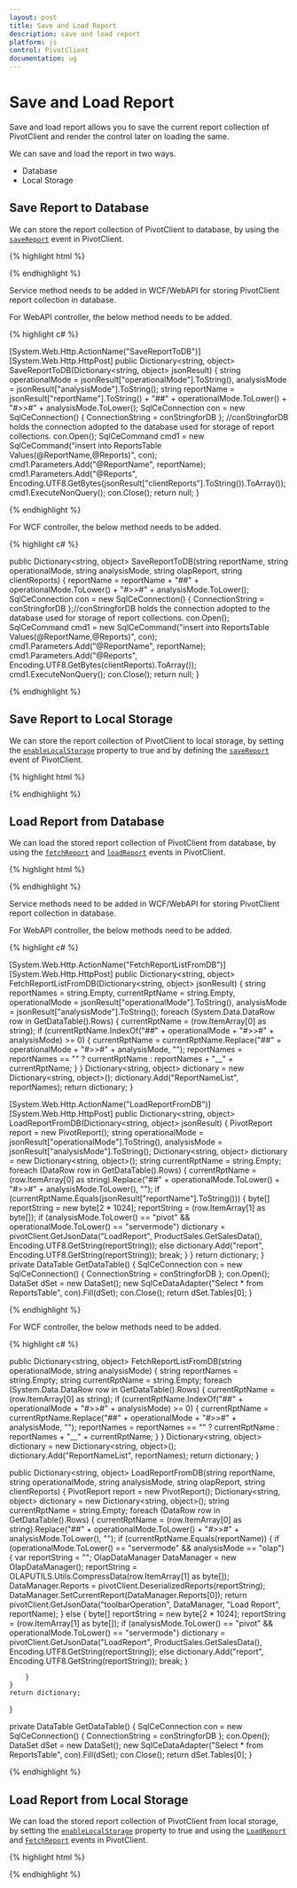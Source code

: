 ```yaml
---
layout: post
title: Save and Load Report
description: save and load report
platform: js
control: PivotClient
documentation: ug
---
```


# Save and Load Report

Save and load report allows you to save the current report collection of PivotClient and render the control later on loading the same.

We can save and load the report in two ways.

* Database
* Local Storage

## Save Report to Database

We can store the report collection of PivotClient to database, by using the [`saveReport`](/js/api/ejpivotclient#members:saveReport) event in PivotClient.

{% highlight html %}

<div id="PivotClient1"></div>
<script>
    $("#PivotClient1").ejPivotClient({
        //...
        saveReport: saveReportSettings
    });

    function saveReportSettings(args) {
        if(args.saveReportSettings)
            return args.saveReportSetting.url = "../wcf/OlapService.svc";
    }
</script>
{% endhighlight %}

Service method needs to be added in WCF/WebAPI for storing PivotClient report collection in database.

For WebAPI controller, the below method needs to be added.

{% highlight c# %}

[System.Web.Http.ActionName("SaveReportToDB")]
[System.Web.Http.HttpPost]
public Dictionary<string, object> SaveReportToDB(Dictionary<string, object> jsonResult)
{
    string operationalMode = jsonResult["operationalMode"].ToString(), analysisMode = jsonResult["analysisMode"].ToString();
    string reportName = jsonResult["reportName"].ToString() + "##" + operationalMode.ToLower() + "#>>#" + analysisMode.ToLower();
    SqlCeConnection con = new SqlCeConnection() { ConnectionString = conStringforDB }; //conStringforDB holds the connection adopted to the database used for storage of report collections.
    con.Open();
    SqlCeCommand cmd1 = new SqlCeCommand("insert into ReportsTable Values(@ReportName,@Reports)", con);
    cmd1.Parameters.Add("@ReportName", reportName);
    cmd1.Parameters.Add("@Reports", Encoding.UTF8.GetBytes(jsonResult["clientReports"].ToString()).ToArray());
    cmd1.ExecuteNonQuery();
    con.Close();
    return null;
}

{% endhighlight %}

For WCF controller, the below method needs to be added.

{% highlight c# %}

public Dictionary<string, object> SaveReportToDB(string reportName, string operationalMode, string analysisMode, string olapReport, string clientReports)
{
    reportName = reportName + "##" + operationalMode.ToLower() + "#>>#" + analysisMode.ToLower();
    SqlCeConnection con = new SqlCeConnection() { ConnectionString = conStringforDB };//conStringforDB holds the connection adopted to the database used for storage of report collections.
    con.Open();
    SqlCeCommand cmd1 = new SqlCeCommand("insert into ReportsTable Values(@ReportName,@Reports)", con);
    cmd1.Parameters.Add("@ReportName", reportName);
    cmd1.Parameters.Add("@Reports", Encoding.UTF8.GetBytes(clientReports).ToArray());
    cmd1.ExecuteNonQuery();
    con.Close();
    return null;
}

{% endhighlight %}

## Save Report to Local Storage

We can store the report collection of PivotClient to local storage, by setting the [`enableLocalStorage`](/js/api/ejpivotclient#members:enableLocalStorage) property to true and by defining the [`saveReport`](/js/api/ejpivotclient#members:saveReport) event of PivotClient.

{% highlight html %}

<div id="PivotClient1"></div>
<script>
    $("#PivotClient1").ejPivotClient({
        //...
        enableLocalStorage : true,
        saveReport: "saveReportSettings"
    });

    function saveReportSettings(args) {
        var reportCollection = [];
        if ((localStorage.pivotClientRPTCollection != "" && !ej.isNullOrUndefined(localStorage.pivotClientRPTCollection))) {
            reportCollection = JSON.parse(localStorage.pivotClientRPTCollection);
        }
        if(args.saveReportSettings) {
            reportCollection.push(({ reportName: args.saveReportSetting.reportName, reportCol: args.saveReportSetting.reportCollection }));
            localStorage.pivotClientRPTCollection = JSON.stringify(reportCollection);
        }
    }
</script>

{% endhighlight %}

## Load Report from Database

We can load the stored report collection of PivotClient from database, by using the [`fetchReport`](/js/api/ejpivotclient#members:fetchReport)  and [`loadReport`](/js/api/ejpivotclient#members:loadReport) events in PivotClient.

{% highlight html %}

<div id="PivotClient1"></div>
<script>
    $("#PivotClient1").ejPivotClient({
        //...
        loadReport : reportSettings,
        fetchReport: reportSettings
    });

    function reportSettings(args) {
        if (args.fetchReportSetting)
            return args.fetchReportSetting.url = "../wcf/OlapClientService.svc";
        else if (args.loadReportSetting)
            return args.loadReportSetting.url = "../wcf/OlapClientService.svc";
    }
</script>

{% endhighlight %}

Service methods need to be added in WCF/WebAPI for storing PivotClient report collection in database.

For WebAPI controller, the below methods need to be added.

{% highlight c# %}

[System.Web.Http.ActionName("FetchReportListFromDB")]
[System.Web.Http.HttpPost]
public Dictionary<string, object> FetchReportListFromDB(Dictionary<string, object> jsonResult)
{
    string reportNames = string.Empty, currentRptName = string.Empty, operationalMode = jsonResult["operationalMode"].ToString(), analysisMode = jsonResult["analysisMode"].ToString();
    foreach (System.Data.DataRow row in GetDataTable().Rows)
    {
        currentRptName = (row.ItemArray[0] as string);
        if (currentRptName.IndexOf("##" + operationalMode + "#>>#" + analysisMode) >= 0)
        {
            currentRptName = currentRptName.Replace("##" + operationalMode + "#>>#" + analysisMode, "");
            reportNames = reportNames == "" ? currentRptName : reportNames + "__" + currentRptName;
        }
    }
    Dictionary<string, object> dictionary = new Dictionary<string, object>();
    dictionary.Add("ReportNameList", reportNames);
    return dictionary;
}

[System.Web.Http.ActionName("LoadReportFromDB")]
[System.Web.Http.HttpPost]
public Dictionary<string, object> LoadReportFromDB(Dictionary<string, object> jsonResult)
{
    PivotReport report = new PivotReport();
    string operationalMode = jsonResult["operationalMode"].ToString(), analysisMode = jsonResult["analysisMode"].ToString();
    Dictionary<string, object> dictionary = new Dictionary<string, object>();
    string currentRptName = string.Empty;
    foreach (DataRow row in GetDataTable().Rows)
    {
        currentRptName = (row.ItemArray[0] as string).Replace("##" + operationalMode.ToLower() + "#>>#" + analysisMode.ToLower(), "");
        if (currentRptName.Equals(jsonResult["reportName"].ToString()))
        {
            byte[] reportString = new byte[2 * 1024];
            reportString = (row.ItemArray[1] as byte[]);
            if (analysisMode.ToLower() == "pivot" && operationalMode.ToLower() == "servermode")
                dictionary = pivotClient.GetJsonData("LoadReport", ProductSales.GetSalesData(), Encoding.UTF8.GetString(reportString));
            else
                dictionary.Add("report", Encoding.UTF8.GetString(reportString));
            break;
        }
    }
    return dictionary;
}
private DataTable GetDataTable()
{
    SqlCeConnection con = new SqlCeConnection() { ConnectionString = conStringforDB };
    con.Open();
    DataSet dSet = new DataSet();
    new SqlCeDataAdapter("Select * from ReportsTable", con).Fill(dSet);
    con.Close();
    return dSet.Tables[0];
}

{% endhighlight %}

For WCF controller, the below methods need to be added.

{% highlight c# %}

public Dictionary<string, object> FetchReportListFromDB(string operationalMode, string analysisMode)
{
    string reportNames = string.Empty;
    string currentRptName = string.Empty;
    foreach (System.Data.DataRow row in GetDataTable().Rows)
    {
        currentRptName = (row.ItemArray[0] as string);
        if (currentRptName.IndexOf("##" + operationalMode + "#>>#" + analysisMode) >= 0)
        {
            currentRptName = currentRptName.Replace("##" + operationalMode + "#>>#" + analysisMode, "");
            reportNames = reportNames == "" ? currentRptName : reportNames + "__" + currentRptName;
        }
    }
    Dictionary<string, object> dictionary = new Dictionary<string, object>();
    dictionary.Add("ReportNameList", reportNames);
    return dictionary;
}

public Dictionary<string, object> LoadReportFromDB(string reportName, string operationalMode, string analysisMode, string olapReport, string clientReports)
{
    PivotReport report = new PivotReport();
    Dictionary<string, object> dictionary = new Dictionary<string, object>();
    string currentRptName = string.Empty;
    foreach (DataRow row in GetDataTable().Rows)
    {
        currentRptName = (row.ItemArray[0] as string).Replace("##" + operationalMode.ToLower() + "#>>#" + analysisMode.ToLower(), "");
        if (currentRptName.Equals(reportName))
        {
            if (operationalMode.ToLower() == "servermode" && analysisMode == "olap")
            {
                var reportString = "";
                OlapDataManager DataManager = new OlapDataManager();
                reportString = OLAPUTILS.Utils.CompressData(row.ItemArray[1] as byte[]);
                DataManager.Reports = pivotClient.DeserializedReports(reportString);
                DataManager.SetCurrentReport(DataManager.Reports[0]);
                return pivotClient.GetJsonData("toolbarOperation", DataManager, "Load Report", reportName);
            }
            else
            {
                byte[] reportString = new byte[2 * 1024];
                reportString = (row.ItemArray[1] as byte[]);
                if (analysisMode.ToLower() == "pivot" && operationalMode.ToLower() == "servermode")
                    dictionary = pivotClient.GetJsonData("LoadReport", ProductSales.GetSalesData(), Encoding.UTF8.GetString(reportString));
                else
                    dictionary.Add("report", Encoding.UTF8.GetString(reportString));
                break;
            }

        }
    }
    return dictionary;
}

private DataTable GetDataTable()
{
    SqlCeConnection con = new SqlCeConnection() { ConnectionString = conStringforDB };
    con.Open();
    DataSet dSet = new DataSet();
    new SqlCeDataAdapter("Select * from ReportsTable", con).Fill(dSet);
    con.Close();
    return dSet.Tables[0];
}

{% endhighlight %}

## Load Report from Local Storage

We can load the stored report collection of PivotClient from local storage, by setting the [`enableLocalStorage`](/js/api/ejpivotclient#members:enableLocalStorage) property to true and using the [`LoadReport`](/js/api/ejpivotclient#members:loadReport) and [`FetchReport`](/js/api/ejpivotclient#members:fetchReport) events in PivotClient.

{% highlight html %}

<div id="PivotClient1"></div>
<script>
    $("#PivotClient1").ejPivotClient({
        //...
        enableLocalStorage: true,
        loadReport : reportSettings,
        fetchReport: reportSettings
    });

    function reportSettings(args) {
        var reportCollection = [];
        if ((localStorage.pivotClientRPTCollection != "" && !ej.isNullOrUndefined(localStorage.pivotClientRPTCollection))) {
            reportCollection = JSON.parse(localStorage.pivotClientRPTCollection);
        }
        if (args.fetchReportSetting) 
            args.fetchReportSetting.reportList = $.map(reportCollection, function (item, index) { return item.reportName; }).join("__");
        else if (args.loadReportSetting) 
            args.loadReportSetting.reportCollection = $.map(reportCollection, function (item, index) { if (item.reportName == args.loadReportSetting.selectedReport) return item.reportCol; });
    }
</script>
{% endhighlight %}